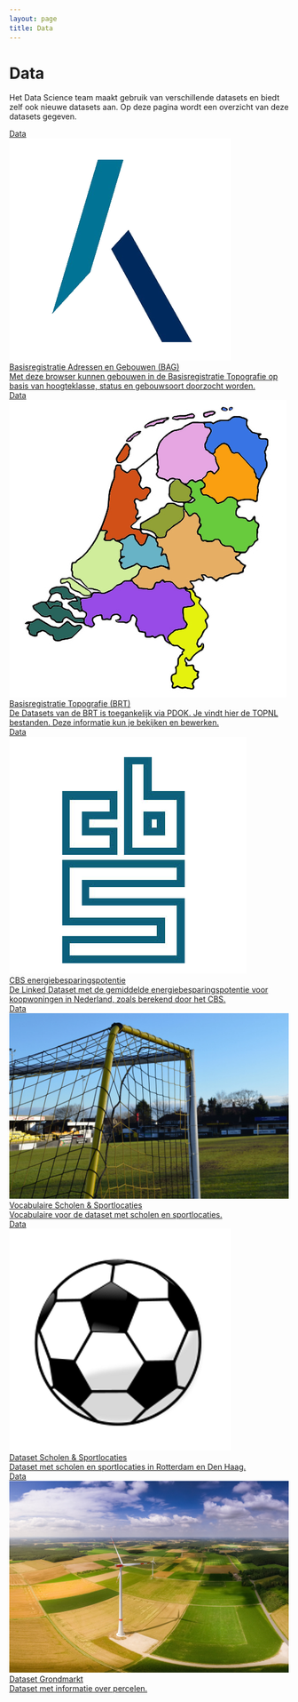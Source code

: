 ```yaml
---
layout: page
title: Data
---
```

# Data

Het Data Science team maakt gebruik van verschillende datasets en biedt zelf ook nieuwe datasets aan.  Op deze pagina wordt een overzicht van deze datasets gegeven.

<div class="cards-wrapper">
  <a href="https://lod-cloud.net/dataset/bag">
    <div class="card">
      <div class="card-type">Data</div>
      <img class="card-image" src="/assets/images/kadaster-logo.png">
      <div class="card-title">Basisregistratie Adressen en Gebouwen (BAG)</div>
      <div class="card-description">Met deze browser kunnen gebouwen in de Basisregistratie Topografie op basis van hoogteklasse, status en gebouwsoort doorzocht worden.</div>
    </div>
  </a>
  <a href="https://www.pdok.nl/introductie/-/article/basisregistratie-topografie-brt-topnl">
    <div class="card">
      <div class="card-type">Data</div>
      <img class="card-image" src="/assets/images/nederland-provincies.jpg">
      <div class="card-title">Basisregistratie Topografie (BRT)</div>
      <div class="card-description">De Datasets van de BRT is toegankelijk via PDOK. Je vindt hier de TOPNL bestanden. Deze  informatie kun je bekijken en bewerken.</div>
    </div>
  </a>
  <a href="https://data.pldn.nl/cbs/energiebesparing">
    <div class="card">
      <div class="card-type">Data</div>
      <img class="card-image" src="/assets/images/cbs-logo.png">
      <div class="card-title">CBS energiebesparingspotentie</div>
      <div class="card-description">De Linked Dataset met de gemiddelde energiebesparingspotentie voor koopwoningen in Nederland, zoals berekend door het CBS.</div>
    </div>
  </a>
  <a href="/data/haal-centraal-vocab/index-en.html">
    <div class="card">
      <div class="card-type">Data</div>
      <img class="card-image" src="/assets/images/voetbal.jpg">
      <div class="card-title">Vocabulaire Scholen &amp; Sportlocaties</div>
      <div class="card-description">Vocabulaire voor de dataset met scholen en sportlocaties.</div>
    </div>
  </a>
  <a href="https://kadaster.triply.cc/haal-centraal/scholen-sportlocaties">
    <div class="card">
      <div class="card-type">Data</div>
      <img class="card-image" src="/assets/images/voetbal.png">
      <div class="card-title">Dataset Scholen &amp; Sportlocaties</div>
      <div class="card-description">Dataset met scholen en sportlocaties in Rotterdam en Den Haag.</div>
    </div>
  </a>
  <a href="https://kadaster.triply.cc/kadaster/grondmarkt">
    <div class="card">
      <div class="card-type">Data</div>
      <img class="card-image" src="/assets/images/grondmarkt.jpg">
      <div class="card-title">Dataset Grondmarkt</div>
      <div class="card-description">Dataset met informatie over percelen.</div>
    </div>
  </a>
  <!--
  <a href="https://kadaster.triply.cc/kadaster/transacties-apeldoorn/">
    <div class="card">
      <div class="card-type">Data</div>
      <img class="card-image" src="/assets/images/kadaster-logo.png">
      <div class="card-title">Kadaster transactie data</div>
      <div class="card-description">Dataset met transactie data over verschillende verkoop en koop aktes van het kadaster.</div>
    </div>
  </a>
  -->
</div>
